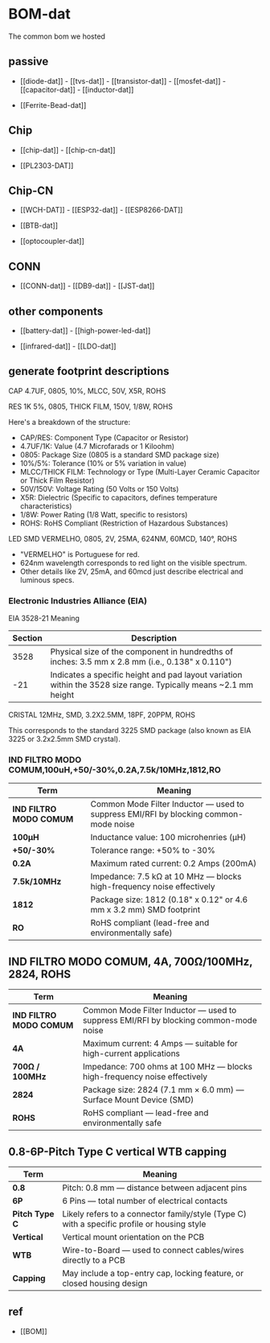 

# BOM-dat

The common bom we hosted 

## passive

- [[diode-dat]] - [[tvs-dat]] - [[transistor-dat]] - [[mosfet-dat]] - [[capacitor-dat]] - [[inductor-dat]]

- [[Ferrite-Bead-dat]]

## Chip 

- [[chip-dat]] - [[chip-cn-dat]]

- [[PL2303-DAT]]


## Chip-CN
- [[WCH-DAT]] - [[ESP32-dat]] - [[ESP8266-DAT]]

- [[BTB-dat]]

- [[optocoupler-dat]]



## CONN

- [[CONN-dat]] - [[DB9-dat]] - [[JST-dat]]


## other components

- [[battery-dat]] - [[high-power-led-dat]]

- [[infrared-dat]] - [[LDO-dat]]

## generate footprint descriptions 

CAP 4.7UF, 0805, 10%, MLCC, 50V, X5R, ROHS

RES 1K 5%, 0805, THICK FILM, 150V, 1/8W, ROHS

Here's a breakdown of the structure:

- CAP/RES: Component Type (Capacitor or Resistor)
- 4.7UF/1K: Value (4.7 Microfarads or 1 Kiloohm)
- 0805: Package Size (0805 is a standard SMD package size)
- 10%/5%: Tolerance (10% or 5% variation in value)
- MLCC/THICK FILM: Technology or Type (Multi-Layer Ceramic Capacitor or Thick Film Resistor)
- 50V/150V: Voltage Rating (50 Volts or 150 Volts)
- X5R: Dielectric (Specific to capacitors, defines temperature characteristics)
- 1/8W: Power Rating (1/8 Watt, specific to resistors)
- ROHS: RoHS Compliant (Restriction of Hazardous Substances)

LED SMD VERMELHO, 0805, 2V, 25MA, 624NM, 60MCD, 140°, ROHS

- "VERMELHO" is Portuguese for red.
- 624nm wavelength corresponds to red light on the visible spectrum.
- Other details like 2V, 25mA, and 60mcd just describe electrical and luminous specs.

### Electronic Industries Alliance (EIA)


EIA 3528-21 Meaning

| Section | Description                                                                                                     |
| ------- | --------------------------------------------------------------------------------------------------------------- |
| 3528    | Physical size of the component in hundredths of inches: 3.5 mm x 2.8 mm (i.e., 0.138" x 0.110")                 |
| -21     | Indicates a specific height and pad layout variation within the 3528 size range. Typically means ~2.1 mm height |


CRISTAL 12MHz, SMD, 3.2X2.5MM, 18PF, 20PPM, ROHS

This corresponds to the standard 3225 SMD package (also known as EIA 3225 or 3.2x2.5mm SMD crystal).

### IND FILTRO MODO COMUM,100uH,+50/-30%,0.2A,7.5k/10MHz,1812,RO

| Term                      | Meaning                                                                              |
| ------------------------- | ------------------------------------------------------------------------------------ |
| **IND FILTRO MODO COMUM** | Common Mode Filter Inductor — used to suppress EMI/RFI by blocking common-mode noise |
| **100µH**                 | Inductance value: 100 microhenries (μH)                                              |
| **+50/-30%**              | Tolerance range: +50% to -30%                                                        |
| **0.2A**                  | Maximum rated current: 0.2 Amps (200mA)                                              |
| **7.5k/10MHz**            | Impedance: 7.5 kΩ at 10 MHz — blocks high-frequency noise effectively                |
| **1812**                  | Package size: 1812 (0.18" x 0.12" or 4.6 mm x 3.2 mm) SMD footprint                  |
| **RO**                    | RoHS compliant (lead-free and environmentally safe)                                  |

## IND FILTRO MODO COMUM, 4A, 700Ω/100MHz, 2824, ROHS

| Term                      | Meaning                                                                 |
|---------------------------|-------------------------------------------------------------------------|
| **IND FILTRO MODO COMUM** | Common Mode Filter Inductor — used to suppress EMI/RFI by blocking common-mode noise |
| **4A**                    | Maximum current: 4 Amps — suitable for high-current applications         |
| **700Ω / 100MHz**         | Impedance: 700 ohms at 100 MHz — blocks high-frequency noise effectively |
| **2824**                  | Package size: 2824 (7.1 mm × 6.0 mm) — Surface Mount Device (SMD)       |
| **ROHS**                  | RoHS compliant — lead-free and environmentally safe                      |



## 0.8-6P-Pitch Type C vertical WTB capping

| Term             | Meaning                                                                 |
|------------------|-------------------------------------------------------------------------|
| **0.8**          | Pitch: 0.8 mm — distance between adjacent pins                          |
| **6P**           | 6 Pins — total number of electrical contacts                            |
| **Pitch Type C** | Likely refers to a connector family/style (Type C) with a specific profile or housing style |
| **Vertical**     | Vertical mount orientation on the PCB                                   |
| **WTB**          | Wire-to-Board — used to connect cables/wires directly to a PCB          |
| **Capping**      | May include a top-entry cap, locking feature, or closed housing design  |



## ref 

- [[BOM]]